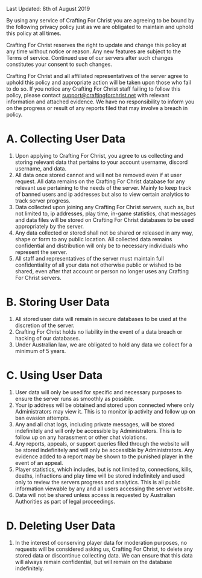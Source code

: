 Last Updated: 8th of August 2019

By using any service of Crafting For Christ you are agreeing to be bound by the following privacy policy just as we are obligated to maintain and uphold this policy at all times.

Crafting For Christ reserves the right to update and change this policy at any time without notice or reason. Any new features are subject to the Terms of service. Continued use of our servers after such changes constitutes your consent to such changes.

Crafting For Christ and all affiliated representatives of the server agree to uphold this policy and appropriate action will be taken upon those who fail to do so. If you notice any Crafting For Christ staff failing to follow this policy, please contact support@craftingforchrist.net with relevant information and attached evidence. We have no responsibility to inform you on the progress or result of any reports filed that may involve a breach in policy.

# A. Collecting User Data
1. Upon applying to Crafting For Christ, you agree to us collecting and storing relevant data that pertains to your account username, discord username, and data. 
2. All data once stored cannot and will not be removed even if at user request. All data remains on the Crafting For Christ database for any relevant use pertaining to the needs of the server. Mainly to keep track of banned users and ip addresses but also to view certain analytics to track server progress. 
3. Data collected upon joining any Crafting For Christ servers, such as, but not limited to, ip addresses, play time, in-game statistics, chat messages and data files will be stored on Crafting For Christ databases to be used appropriately by the server.
4. Any data collected or stored shall not be shared or released in any way, shape or form to any public location. All collected data remains confidential and distribution will only be to necessary individuals who represent the server.
5. All staff and representatives of the server must maintain full confidentiality of all your data not otherwise public or wished to be shared, even after that account or person no longer uses any Crafting For Christ servers.

# B. Storing User Data
1. All stored user data will remain in secure databases to be used at the discretion of the server. 
2. Crafting For Christ holds no liability in the event of a data breach or hacking of our databases. 
3. Under Australian law, we are obligated to hold any data we collect for a minimum of 5 years. 

# C. Using User Data
1. User data will only be used for specific and necessary purposes to ensure the server runs as smoothly as possible.
2. Your ip address will be obtained and stored upon connected where only Administrators may view it. This is to monitor ip activity and follow up on ban evasion attempts.
3. Any and all chat logs, including private messages, will be stored indefinitely and will only be accessible by Administrators. This is to follow up on any harassment or other chat violations. 
4. Any reports, appeals, or support queries filed through the website will be stored indefinitely and will only be accessible by Administrators. Any evidence added to a report may be shown to the punished player in the event of an appeal. 
5. Player statistics, which includes, but is not limited to, connections, kills, deaths, infractions and play time will be stored indefinitely and used only to review the servers progress and analytics. This is all public information viewable by any and all users accessing the server website.
6. Data will not be shared unless access is requested by Australian Authorities as part of legal proceedings.

# D. Deleting User Data
1. In the interest of conserving player data for moderation purposes, no requests will be considered asking us, Crafting For Christ, to delete any stored data or discontinue collecting data. We can ensure that this data will always remain confidential, but will remain on the database indefinitely.
